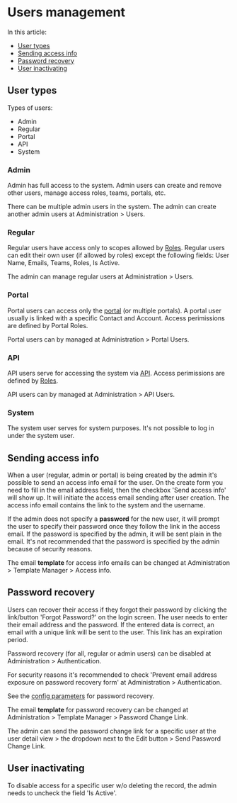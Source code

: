 # Users management

In this article:

* [User types](#user-types)
* [Sending access info](#sending-access-info)
* [Password recovery](#password-recovery)
* [User inactivating](#user-inactivating)

## User types

Types of users:

* Admin
* Regular
* Portal
* API
* System

### Admin

Admin has full access to the system. Admin users can create and remove other users, manage access roles, teams, portals, etc.

There can be multiple admin users in the system. The admin can create another admin users at Administration > Users.

### Regular

Regular users have access only to scopes allowed by [Roles](roles-management.md). Regular users can edit their own user (if allowed by roles) except the following fields: User Name, Emails, Teams, Roles, Is Active.

The admin can manage regular users at Administration > Users.

### Portal

Portal users can access only the [portal](portal.md) (or multiple portals). A portal user usually is linked with a specific Contact and Account. Access perimissions are defined by Portal Roles.

Portal users can by managed at Administration > Portal Users.

### API

API users serve for accessing the system via [API](../development/api.md). Access perimissions are defined by [Roles](roles-management.md).

API users can by managed at Administration > API Users.

### System

The system user serves for system purposes. It's not possible to log in under the system user.

## Sending access info

When a user (regular, admin or portal) is being created by the admin it's possible to send an access info email for the user. On the create form you need to fill in the email address field, then the checkbox 'Send access info' will show up. It will initiate the access email sending after user creation. The access info email contains the link to the system and the username.

If the admin does not specify a **password** for the new user, it will prompt the user to specify their password once they follow the link in the access email. If the password is specified by the admin, it will be sent plain in the email. It's not recommended that the password is specified by the admin because of security reasons.

The email **template** for access info emails can be changed at Administration > Template Manager > Access info.

## Password recovery

Users can recover their access if they forgot their password by clicking the link/button 'Forgot Password?' on the login screen. The user needs to enter their email address and the password. If the entered data is correct, an email with a unique link will be sent to the user. This link has an expiration period.

Password recovery (for all, regular or admin users) can be disabled at Administration > Authentication.

For security reasons it's recommended to check 'Prevent email address exposure on password recovery form' at Administration > Authentication.

See the [config parameters](config-params.md#passwords) for password recovery.

The email **template** for password recovery can be changed at Administration > Template Manager > Password Change Link.

The admin can send the password change link for a specific user at the user detail view > the dropdown next to the Edit button > Send Password Change Link.

## User inactivating

To disable access for a specific user w/o deleting the record, the admin needs to uncheck the field 'Is Active'.
